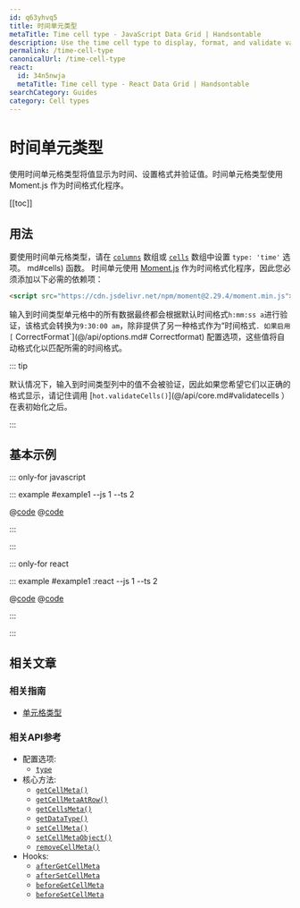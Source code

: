 ```yaml
---
id: q63yhvq5
title: 时间单元类型
metaTitle: Time cell type - JavaScript Data Grid | Handsontable
description: Use the time cell type to display, format, and validate values as times. The time cell type uses Moment.js as a time formatter.
permalink: /time-cell-type
canonicalUrl: /time-cell-type
react:
  id: 34n5nwja
  metaTitle: Time cell type - React Data Grid | Handsontable
searchCategory: Guides
category: Cell types
---
```


# 时间单元类型

使用时间单元格类型将值显示为时间、设置格式并验证值。时间单元格类型使用 Moment.js 作为时间格式化程序。

[[toc]]

## 用法
要使用时间单元格类型，请在 [`columns`](@/api/options.md#columns) 数组或 [`cells`](@/api/options.md#columns) 数组中设置 `type: 'time'` 选项。 md#cells) 函数。
时间单元使用 [Moment.js](https://github.com/moment/moment) 作为时间格式化程序，因此您必须添加以下必需的依赖项：

```html
<script src="https://cdn.jsdelivr.net/npm/moment@2.29.4/moment.min.js"></script>
```

输入到时间类型单元格中的所有数据最终都会根据默认时间格式`h:mm:ss a`进行验证，该格式会转换为`9:30:00 am`，除非提供了另一种格式作为“时间格式`.
如果启用 [` CorrectFormat`](@/api/options.md# Correctformat) 配置选项，这些值将自动格式化以匹配所需的时间格式。

::: tip

默认情况下，输入到时间类型列中的值不会被验证，因此如果您希望它们以正确的格式显示，请记住调用 [`hot.validateCells()`](@/api/core.md#validatecells ）在表初始化之后。

:::

## 基本示例

::: only-for javascript

::: example #example1 --js 1 --ts 2

@[code](@/content/guides/cell-types/time-cell-type/javascript/example1.js)
@[code](@/content/guides/cell-types/time-cell-type/javascript/example1.ts)

:::

:::

::: only-for react

::: example #example1 :react --js 1 --ts 2

@[code](@/content/guides/cell-types/time-cell-type/react/example1.jsx)
@[code](@/content/guides/cell-types/time-cell-type/react/example1.tsx)

:::

:::

## 相关文章

### 相关指南

<div class="boxes-list gray">

- [单元格类型](@/guides/cell-types/cell-type/cell-type.md)

</div>

### 相关API参考

- 配置选项:
  - [`type`](@/api/options.md#type)
- 核心方法:
  - [`getCellMeta()`](@/api/core.md#getcellmeta)
  - [`getCellMetaAtRow()`](@/api/core.md#getcellmetaatrow)
  - [`getCellsMeta()`](@/api/core.md#getcellsmeta)
  - [`getDataType()`](@/api/core.md#getdatatype)
  - [`setCellMeta()`](@/api/core.md#setcellmeta)
  - [`setCellMetaObject()`](@/api/core.md#setcellmetaobject)
  - [`removeCellMeta()`](@/api/core.md#removecellmeta)
- Hooks:
  - [`afterGetCellMeta`](@/api/hooks.md#aftergetcellmeta)
  - [`afterSetCellMeta`](@/api/hooks.md#aftersetcellmeta)
  - [`beforeGetCellMeta`](@/api/hooks.md#beforegetcellmeta)
  - [`beforeSetCellMeta`](@/api/hooks.md#beforesetcellmeta)
